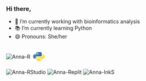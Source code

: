 ### Hi there,


- 🔭 I’m currently working with bioinformatics analysis 
- 📚 I’m currently learning Python
- 😄 Pronouns: She/her

<div style="display: inline_block"><br>
  <img align="center" alt="Anna-R" height="30" width="40" src="https://cdn.jsdelivr.net/gh/devicons/devicon/icons/r/r-original.svg">
  <img align="center" alt="Anna-Python" height="30" width="40" src="https://raw.githubusercontent.com/devicons/devicon/master/icons/python/python-original.svg">
 </div>
 <div style="display: inline_block"><br>
  <img align="center" alt="Anna-RStudio" height="25" width="80" src="https://img.shields.io/badge/RStudio-75AADB?style=for-the-badge&logo=RStudio&logoColor=white">
  <img align="center" alt="Anna-Replit" height="25" width="80" src="https://img.shields.io/badge/replit-667881?style=for-the-badge&logo=replit&logoColor=white">
  <img align="center" alt="Anna-InkS" height="25" width="80" src="https://img.shields.io/badge/Inkscape-000000?style=for-the-badge&logo=Inkscape&logoColor=white">
</div>
<!--
##

<div align="left">
  <a href="https://github.com/annabmv">
  <img height="150em" src="https://github-readme-stats.vercel.app/api/top-langs/?username=annabmv&layout=compact&langs_count=7&theme=dracula"/>
</div>
-->

